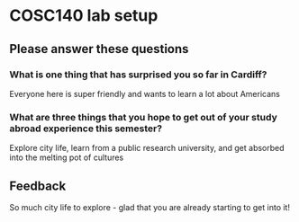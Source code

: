 # COSC140 lab setup

## Please answer these questions

### What is one thing that has surprised you so far in Cardiff?

Everyone here is super friendly and wants to learn a lot about Americans

### What are three things that you hope to get out of your study abroad experience this semester?

Explore city life, learn from a public research university, and get absorbed into the melting pot of cultures

## Feedback

So much city life to explore - glad that you are already starting to get into it!

